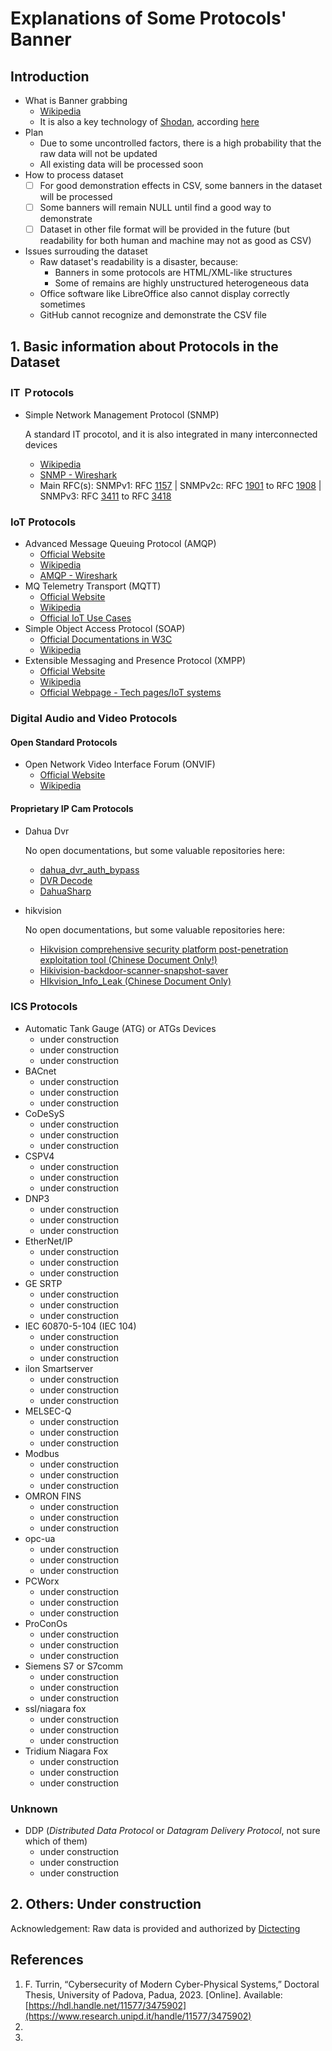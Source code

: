 # Explanations of Some Protocols' Banner

## Introduction

- What is Banner grabbing
  - [Wikipedia](https://en.wikipedia.org/wiki/Banner_grabbing)
  - It is also a key technology of [Shodan](https://www.shodan.io/), according [here](https://help.shodan.io/the-basics/what-is-shodan)
- Plan
  - Due to some uncontrolled factors, there is a high probability that the raw data will not be updated
  - All existing data will be processed soon
- How to process dataset
  - [ ] For good demonstration effects in CSV, some banners in the dataset will be processed
  - [ ] Some banners will remain NULL until find a good way to demonstrate
  - [ ] Dataset in other file format will be provided in the future (but readability for both human and machine may not as good as CSV)
- Issues surrouding the dataset
  - Raw dataset's readability is a disaster, because:
    - Banners in some protocols are HTML/XML-like structures
    - Some of remains are highly unstructured heterogeneous data
  - Office software like LibreOffice also cannot display correctly sometimes
  - GitHub cannot recognize and demonstrate the CSV file 

## 1. Basic information about Protocols in the Dataset

### IT Ｐrotocols

- Simple Network Management Protocol (SNMP)

  A standard IT procotol, and it is also integrated in many interconnected devices
  - [Wikipedia](https://en.wikipedia.org/wiki/Simple_Network_Management_Protocol)
  - [SNMP - Wireshark](https://wiki.wireshark.org/SNMP)
  - Main RFC(s): SNMPv1: RFC [1157](https://datatracker.ietf.org/doc/html/rfc1157) | SNMPv2c: RFC [1901](https://datatracker.ietf.org/doc/html/rfc1901) to RFC [1908](https://datatracker.ietf.org/doc/html/rfc1908) | SNMPv3: RFC [3411](https://datatracker.ietf.org/doc/html/rfc3411) to RFC [3418](https://datatracker.ietf.org/doc/html/rfc3418)

### IoT Protocols

- Advanced Message Queuing Protocol (AMQP)
  - [Official Website](https://www.amqp.org/)
  - [Wikipedia](https://en.wikipedia.org/wiki/Advanced_Message_Queuing_Protocol)
  - [AMQP - Wireshark](https://wiki.wireshark.org/amqp)
- MQ Telemetry Transport (MQTT)
  - [Official Website](https://mqtt.org/)
  - [Wikipedia](https://en.wikipedia.org/wiki/MQTT)
  - [Official IoT Use Cases](https://mqtt.org/use-cases/)
- Simple Object Access Protocol (SOAP)
  - [Official Documentations in W3C](https://www.w3.org/TR/soap/)
  - [Wikipedia](https://en.wikipedia.org/wiki/SOAP)
- Extensible Messaging and Presence Protocol (XMPP)
  - [Official Website](https://xmpp.org/)
  - [Wikipedia](https://en.wikipedia.org/wiki/XMPP)
  - [Official Webpage - Tech pages/IoT systems](https://wiki.xmpp.org/web/Tech_pages/IoT_systems)

### Digital Audio and Video Protocols

#### Open Standard Protocols

- Open Network Video Interface Forum (ONVIF)
  - [Official Website](https://www.onvif.org/)
  - [Wikipedia](https://en.wikipedia.org/wiki/ONVIF)

#### Proprietary IP Cam Protocols

- Dahua Dvr

  No open documentations, but some valuable repositories here:
  - [dahua_dvr_auth_bypass](https://github.com/depthsecurity/dahua_dvr_auth_bypass)
  - [DVR Decode](https://github.com/tsvetomir/dvrdecode)
  - [DahuaSharp](https://github.com/SilverCard/DahuaSharp)
- hikvision

  No open documentations, but some valuable repositories here:
  - [Hikvision comprehensive security platform post-penetration exploitation tool (Chinese Document Only!)](https://github.com/wafinfo/Hikvision)
  - [Hikivision-backdoor-scanner-snapshot-saver](https://github.com/haka110/Hikivision-backdoor-scanner-and-snapshot-saver)
  - [HIkvision_Info_Leak (Chinese Document Only)](https://github.com/adeljck/HIkvision_Info_Leak)

### ICS Protocols

- Automatic Tank Gauge (ATG) or ATGs Devices
  - under construction
  - under construction
  - under construction
- BACnet
  - under construction
  - under construction
  - under construction
- CoDeSyS
  - under construction
  - under construction
  - under construction
- CSPV4
  - under construction
  - under construction
  - under construction
- DNP3
  - under construction
  - under construction
  - under construction
- EtherNet/IP
  - under construction
  - under construction
  - under construction
- GE SRTP
  - under construction
  - under construction
  - under construction
- IEC 60870-5-104 (IEC 104)
  - under construction
  - under construction
  - under construction
- ilon Smartserver
  - under construction
  - under construction
  - under construction
- MELSEC-Q
  - under construction
  - under construction
  - under construction
- Modbus
  - under construction
  - under construction
  - under construction
- OMRON FINS
  - under construction
  - under construction
  - under construction
- opc-ua
  - under construction
  - under construction
  - under construction
- PCWorx
  - under construction
  - under construction
  - under construction
- ProConOs
  - under construction
  - under construction
  - under construction
- Siemens S7 or S7comm
  - under construction
  - under construction
  - under construction
- ssl/niagara fox
  - under construction
  - under construction
  - under construction
- Tridium Niagara Fox
  - under construction
  - under construction
  - under construction

### Unknown

- DDP (*Distributed Data Protocol* or *Datagram Delivery Protocol*, not sure which of them)
  - under construction
  - under construction
  - under construction

## 2. Others: Under construction


Acknowledgement: Raw data is provided and authorized by [Dictecting](https://www.ditecting.com)


## References
1. F. Turrin, “Cybersecurity of Modern Cyber-Physical Systems,” Doctoral Thesis, University of Padova, Padua, 2023. [Online]. Available: [https://hdl.handle.net/11577/3475902](https://www.research.unipd.it/handle/11577/3475902)
2. 
3. 

